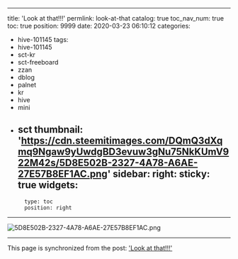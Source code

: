 
---
title: 'Look at that!!!'
permlink: look-at-that
catalog: true
toc_nav_num: true
toc: true
position: 9999
date: 2020-03-23 06:10:12
categories:
- hive-101145
tags:
- hive-101145
- sct-kr
- sct-freeboard
- zzan
- dblog
- palnet
- kr
- hive
- mini
- sct
thumbnail: 'https://cdn.steemitimages.com/DQmQ3dXqmq9Ngaw9yUwdgBD3evuw3gNu75NkKUmV922M42s/5D8E502B-2327-4A78-A6AE-27E57B8EF1AC.png'
sidebar:
    right:
        sticky: true
widgets:
    -
        type: toc
        position: right
---


![5D8E502B-2327-4A78-A6AE-27E57B8EF1AC.png](https://cdn.steemitimages.com/DQmQ3dXqmq9Ngaw9yUwdgBD3evuw3gNu75NkKUmV922M42s/5D8E502B-2327-4A78-A6AE-27E57B8EF1AC.png)

- - -

This page is synchronized from the post: ['Look at that!!!'](https://steemit.com/@kingbit/look-at-that)
